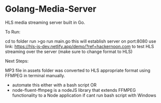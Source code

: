 # Golang-Media-Server

HLS media streaming server built in Go. 

To Run:

cd to folder
run >go run main.go
this will establish server on port:8080
use link: https://hls-js-dev.netlify.app/demo/?ref=hackernoon.com to test HLS streaming over the server (make sure to change format to HLS)


Next Steps: 

MP3 file in assets folder was converted to HLS appropriate format using FFMPEG in terminal manually.
  - automate this either with a bash script 
  OR
  - node-fluent-ffmpeg is a nodeJS library that extends FFMPEG functionality to a Node application if cant run bash script with Windows

